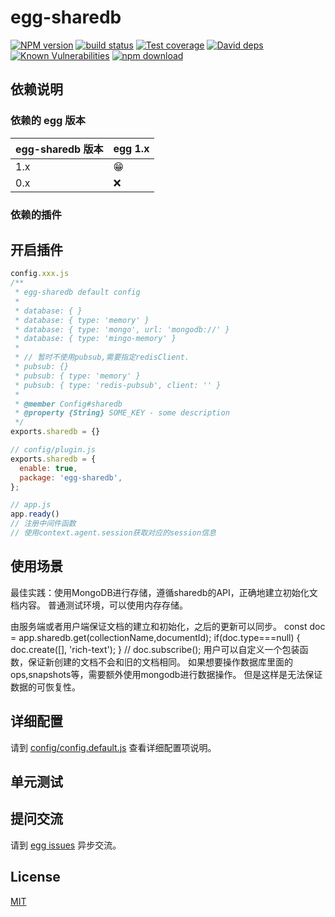 # egg-sharedb

[![NPM version][npm-image]][npm-url]
[![build status][travis-image]][travis-url]
[![Test coverage][codecov-image]][codecov-url]
[![David deps][david-image]][david-url]
[![Known Vulnerabilities][snyk-image]][snyk-url]
[![npm download][download-image]][download-url]

[npm-image]: https://img.shields.io/npm/v/egg-sharedb.svg?style=flat-square
[npm-url]: https://npmjs.org/package/egg-sharedb
[travis-image]: https://img.shields.io/travis/eggjs/egg-sharedb.svg?style=flat-square
[travis-url]: https://travis-ci.org/eggjs/egg-sharedb
[codecov-image]: https://img.shields.io/codecov/c/github/eggjs/egg-sharedb.svg?style=flat-square
[codecov-url]: https://codecov.io/github/eggjs/egg-sharedb?branch=master
[david-image]: https://img.shields.io/david/eggjs/egg-sharedb.svg?style=flat-square
[david-url]: https://david-dm.org/eggjs/egg-sharedb
[snyk-image]: https://snyk.io/test/npm/egg-sharedb/badge.svg?style=flat-square
[snyk-url]: https://snyk.io/test/npm/egg-sharedb
[download-image]: https://img.shields.io/npm/dm/egg-sharedb.svg?style=flat-square
[download-url]: https://npmjs.org/package/egg-sharedb

<!--
Description here.
-->

## 依赖说明

### 依赖的 egg 版本

egg-sharedb 版本 | egg 1.x
--- | ---
1.x | 😁
0.x | ❌

### 依赖的插件
<!--

如果有依赖其它插件，请在这里特别说明。如

- security
- multipart

-->

## 开启插件


```js
config.xxx.js
/**
 * egg-sharedb default config
 *
 * database: { }
 * database: { type: 'memory' }
 * database: { type: 'mongo', url: 'mongodb://' }
 * database: { type: 'mingo-memory' }
 *
 * // 暂时不使用pubsub,需要指定redisClient.
 * pubsub: {}
 * pubsub: { type: 'memory' }
 * pubsub: { type: 'redis-pubsub', client: '' }
 *
 * @member Config#sharedb
 * @property {String} SOME_KEY - some description
 */
exports.sharedb = {}
```
```js
// config/plugin.js
exports.sharedb = {
  enable: true,
  package: 'egg-sharedb',
};
```

```js
// app.js
app.ready()
// 注册中间件函数
// 使用context.agent.session获取对应的session信息
```

## 使用场景
最佳实践：使用MongoDB进行存储，遵循sharedb的API，正确地建立初始化文档内容。
普通测试环境，可以使用内存存储。

由服务端或者用户端保证文档的建立和初始化，之后的更新可以同步。
const doc = app.sharedb.get(collectionName,documentId);
if(doc.type===null) {
  doc.create([], 'rich-text');
}
// doc.subscribe();
用户可以自定义一个包装函数，保证新创建的文档不会和旧的文档相同。
如果想要操作数据库里面的ops,snapshots等，需要额外使用mongodb进行数据操作。
但是这样是无法保证数据的可恢复性。

## 详细配置

请到 [config/config.default.js](config/config.default.js) 查看详细配置项说明。

## 单元测试

<!-- 描述如何在单元测试中使用此插件，例如 schedule 如何触发。无则省略。-->

## 提问交流

请到 [egg issues](https://github.com/eggjs/egg/issues) 异步交流。

## License

[MIT](LICENSE)
